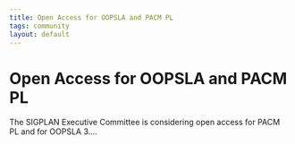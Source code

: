 ```yaml
---
title: Open Access for OOPSLA and PACM PL
tags: community
layout: default
---
```


Open Access for OOPSLA and PACM PL
==================================

The SIGPLAN Executive Committee is considering open access for PACM PL and for OOPSLA 3....